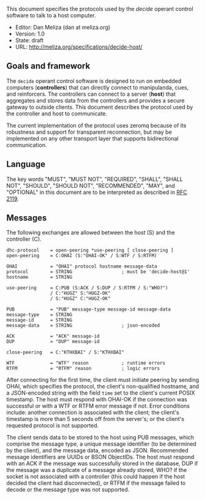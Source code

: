 
This document specifies the protocols used by the *decide* operant control
software to talk to a host computer.

-   Editor: Dan Meliza (dan at meliza.org)
-   Version: 1.0
-   State:  draft
-   URL: <http://meliza.org/specifications/decide-host/>

## Goals and framework

The `decide` operant control software is designed to run on embedded computers (**controllers**) that can directly connect to manipulanda, cues, and reinforcers. The controllers can connect to a server (**host**) that aggregates and stores data from the controllers and provides a secure gateway to outside clients. This document describes the protocol used by the controller and host to communicate.

The current implementation of the protocol uses zeromq because of its robustness and support for transparent reconnection, but may be implemented on any other transport layer that supports bidirectional communication.

## Language

The key words "MUST", "MUST NOT", "REQUIRED", "SHALL", "SHALL NOT", "SHOULD",
"SHOULD NOT", "RECOMMENDED", "MAY", and "OPTIONAL" in this document are to be
interpreted as described in [RFC 2119](http://tools.ietf.org/html/rfc2119).

## Messages

The following exchanges are allowed between the host (S) and the controller (C).

```abnf
dhc-protocol    = open-peering *use-peering [ close-peering ]
open-peering    = C:OHAI (S:"OHAI-OK" / S:WTF / S:RTFM)

OHAI            = "OHAI" protocol hostname message-data
protocol        = STRING                  ; must be 'decide-host@1'
hostname        = STRING

use-peering     = C:PUB (S:ACK / S:DUP / S:RTFM / S:"WHO?")
                / C:"HUGZ" S:"HUGZ-OK"
                / S:"HUGZ" C:"HUGZ-OK"

PUB             = "PUB" message-type message-id message-data
message-type    = STRING
message-id      = STRING
message-data    = STRING                  ; json-encoded

ACK             = "ACK" message-id
DUP             = "DUP" message-id

close-peering   = C:"KTHXBAI" / S:"KTHXBAI"

WTF             = "WTF" reason            ; runtime errors
RTFM            = "RTFM" reason           ; logic errors
```

After connecting for the first time, the client must initiate peering by sending OHAI, which specifies the protocol, the client's non-qualified hostname, and a JSON-encoded string with the field `time` set to the client's current POSIX timestamp. The host must respond with OHAI-OK if the connection was successful or with a WTF or RTFM error message if not. Error conditions include: another connection is associated with the client; the client's timestamp is more than 5 seconds off from the server's; or the client's requested protocol is not supported.

The client sends data to be stored to the host using PUB messages, which comprise the message type, a unique message identifier (to be determined by the client), and the message data, encoded as JSON. Recommended message identifiers are UUIDs or BSON ObjectIDs. The host must respond with an ACK if the message was successfully stored in the database, DUP if the message was a duplicate of a message already stored, WHO? if the socket is not associated with a controller (this could happen if the host decided the client had disconnected), or RTFM if the message failed to decode or the message type was not supported.
